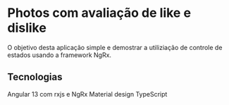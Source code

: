 # Photos com avaliação de like e dislike 

O objetivo desta aplicação simple e demostrar a utiliziação de controle de estados usando a framework NgRx. 

## Tecnologias 

Angular 13 com rxjs e NgRx
Material design
TypeScript

